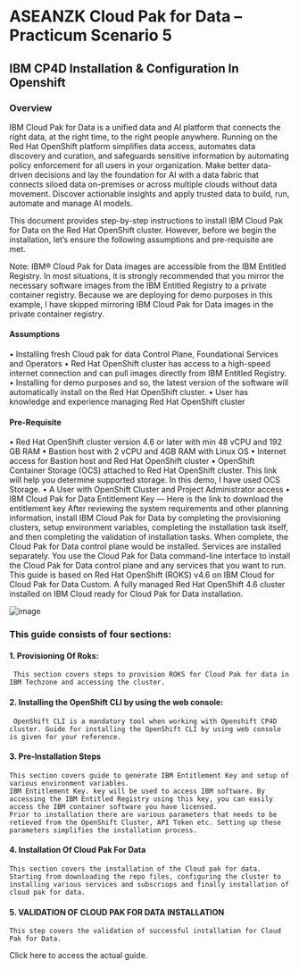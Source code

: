 # ASEANZK Cloud Pak for Data – Practicum Scenario 5

## IBM CP4D Installation & Configuration In Openshift

### Overview
IBM Cloud Pak for Data is a unified data and AI platform that connects the right data, at the right time, to the right people anywhere. Running on the Red Hat OpenShift platform simplifies data access, automates data discovery and curation, and safeguards sensitive information by automating policy enforcement for all users in your organization. Make better data-driven decisions and lay the foundation for AI with a data fabric that connects siloed data on-premises or across multiple clouds without data movement. Discover actionable insights and apply trusted data to build, run, automate and manage AI models.
 
This document provides step-by-step instructions to install IBM Cloud Pak for Data on the Red Hat OpenShift cluster. However, before we begin the installation, let’s ensure the following assumptions and pre-requisite are met.

Note: IBM® Cloud Pak for Data images are accessible from the IBM Entitled Registry. In most situations, it is strongly recommended that you mirror the necessary software images from the IBM Entitled Registry to a private container registry. Because we are deploying for demo purposes in this example, I have skipped mirroring IBM Cloud Pak for Data images in the private container registry.

#### Assumptions
•	Installing fresh Cloud pak for data Control Plane, Foundational Services and Operators
•	Red Hat OpenShift cluster has access to a high-speed internet connection and can pull images directly from IBM Entitled Registry.
•	Installing for demo purposes and so, the latest version of the software will automatically install on the Red Hat OpenShift cluster.
•	User has knowledge and experience managing Red Hat OpenShift cluster

#### Pre-Requisite
•	Red Hat OpenShift cluster version 4.6 or later with min 48 vCPU and 192 GB RAM
•	Bastion host with 2 vCPU and 4GB RAM with Linux OS
•	Internet access for Bastion host and Red Hat OpenShift cluster
•	OpenShift Container Storage (OCS) attached to Red Hat OpenShift cluster. This link will help you determine supported storage. In this demo, I have used OCS Storage.
•	A User with OpenShift Cluster and Project Administrator access
•	IBM Cloud Pak for Data Entitlement Key — Here is the link to download the entitlement key
After reviewing the system requirements and other planning information, install IBM Cloud Pak for Data by completing the provisioning clusters, setup environment variables, completing the installation task itself, and then completing the  validation of installation tasks. When complete, the Cloud Pak for Data control plane would be installed. Services are installed separately.
You use the Cloud Pak for Data command-line interface to install the Cloud Pak for Data control plane and any services that you want to run.
This guide is based on Red Hat OpenShift (ROKS) v4.6 on IBM Cloud for Cloud Pak for Data Custom. A fully managed Red Hat OpenShift 4.6 cluster installed on IBM Cloud ready for Cloud Pak for Data installation.

 ![image](https://user-images.githubusercontent.com/44421667/188652318-6349e268-6c09-4110-96ff-14518583eaac.png)


### This guide consists of four sections:
#### 1. Provisioning Of Roks:
     This section covers steps to provision ROKS for Cloud Pak for data in IBM Techzone and accessing the cluster. 
#### 2. Installing the OpenShift CLI by using the web console:
     OpenShift CLI is a mandatory tool when working with Openshift CP4D cluster. Guide for installing the OpenShift CLI by using web console is given for your reference.
#### 3. Pre-Installation Steps
    This section covers guide to generate IBM Entitlement Key and setup of various environment variables. 
    IBM Entitlement Key. key will be used to access IBM software. By accessing the IBM Entitled Registry using this key, you can easily access the IBM container software you have licensed.
    Prior to installation there are various parameters that needs to be retieved from the OpenShift Cluster, API Token etc. Setting up these parameters simplifies the installation process.
#### 4. Installation Of Cloud Pak For Data
    This section covers the installation of the Cloud pak for data. Starting from downloading the repo files, configuring the cluster to installing various services and subscriops and finally installation of cloud pak for data. 
#### 5. VALIDATION OF CLOUD PAK FOR DATA INSTALLATION
    This step covers the validation of successful installation for Cloud Pak for Data.

Click here to access the actual guide.
